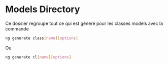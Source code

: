 # Models Directory
Ce dossier regroupe tout ce qui est généré pour les classes models avec la commande 
```bash 
ng generate class[name][options]
```
Ou 
```bash 
ng generate cl[name][options]
```